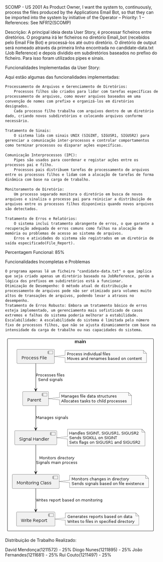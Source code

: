 SCOMP - US 2001 As Product Owner, I want the system to, continuously, process the files
produced by the Applications Email Bot, so that they can be imported into the system
by initiative of the Operator
– Priority: 1
– References: See NFR12(SCOMP)

Descrição: A principal ideia desta User Story, é processar ficheiros entre diretórios. O programa irá ler ficheiros no diretório Email_bot (recebidos pelo Email File Bot) e processá-los até outro diretório. O diretório de output será nomeado através da primeira linha encontrada no candidate-data.txt (Job Reference) e depois dividido em subdiretórios baseados no prefixo do ficheiro. Para isso foram utilizados pipes e sinais.


Funcionalidades Implementadas da User Story:

Aqui estão algumas das funcionalidades implementadas:

    Processamento de Arquivos e Gerenciamento de Diretórios:
        Processos filhos são criados para lidar com tarefas específicas de processamento de arquivos, como mover arquivos baseados em uma convenção de nomes com prefixo e organizá-los em diretórios designados.
        Cada processo filho trabalha com arquivos dentro de um diretório dado, criando novos subdiretórios e colocando arquivos conforme necessário.

    Tratamento de Sinais:
        O sistema lida com sinais UNIX (SIGINT, SIGUSR1, SIGUSR2) para gerenciar a comunicação inter-processos e controlar comportamentos como terminar processos ou disparar ações específicas.

    Comunicação Interprocessos (IPC):
        Pipes são usados para coordenar e registar ações entre os processos pai e filho.
        Processos pais distribuem tarefas de processamento de arquivos entre os processos filhos e lidam com a alocação de tarefas de forma dinâmica com base na carga de trabalho.

    Monitoramento de Diretório:
        Um processo separado monitora o diretório em busca de novos arquivos e sinaliza o processo pai para reiniciar a distribuição de arquivos entre os processos filhos disponíveis quando novos arquivos são detectados.

    Tratamento de Erros e Relatórios:
        O sistema inclui tratamento abrangente de erros, o que garante a recuperação adequada de erros comuns como falhas na alocação de memória ou problemas de acesso ao sistema de arquivos.
        Erros e atividades do sistema são registrados em um diretório de saída especificado(File_Report).

Percentagem Funcional: 85%

Funcionalidades Incompletas e Problemas

    O programa apenas lê um ficheiro "candidate-data.txt" o que implica que seja criado apenas um diretório baseado na JobReference, porém a lógica dos prefixos em subdiretórios está a funcionar.
    Otimização de Desempenho: O método atual de distribuição e processamento de arquivos pode não ser otimizado para volumes muito altos de transações de arquivos, podendo levar a atrasos no desempenho.
    Tratamento de Erros Robusto: Embora um tratamento básico de erros esteja implementado, um gerenciamento mais sofisticado de casos extremos e falhas do sistema poderia melhorar a estabilidade.
    Escalabilidade: A escalabilidade do sistema é limitada pelo número fixo de processos filhos, que não se ajusta dinamicamente com base na intensidade da carga de trabalho ou nas capacidades do sistema.


![alt text](Diagrama.png)



Distribuição de Trabalho Realizado:

David Mendonça(1211572) - 25%
Diogo Nunes(1211895) - 25%
João Fernandes(1211681) - 25%
Rui Couto(1211497) - 25%